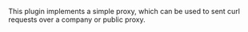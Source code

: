 This plugin implements a simple proxy, which can be used to sent curl requests over a company or public proxy.
